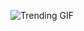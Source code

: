 
<!-- GIF_SECTION -->
![Trending GIF](https://media2.giphy.com/media/v1.Y2lkPThiYjIxNzcybTV2MHo3d2x0aHl6amRwMHFzdmVieG91aGQ1cGxtZG53YmNwa3RkaSZlcD12MV9naWZzX3NlYXJjaCZjdD1n/scZPhLqaVOM1qG4lT9/giphy.gif)
<!-- END_GIF_SECTION -->
